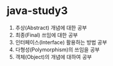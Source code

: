# java-study3

1. 추상(Abstract) 개념에 대한 공부
2. 최종(Final) 쓰임에 대한 공부
3. 인터페이스(Interface) 활용하는 방법 공부
4. 다형성(Polymorphism)의 쓰임을 공부
5. 객체(Object)의 개념에 대하여 공부
